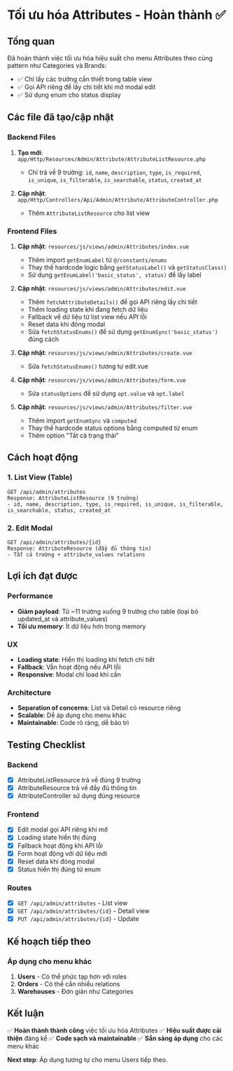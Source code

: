 # Tối ưu hóa Attributes - Hoàn thành ✅

## Tổng quan
Đã hoàn thành việc tối ưu hóa hiệu suất cho menu Attributes theo cùng pattern như Categories và Brands:
- ✅ Chỉ lấy các trường cần thiết trong table view
- ✅ Gọi API riêng để lấy chi tiết khi mở modal edit
- ✅ Sử dụng enum cho status display

## Các file đã tạo/cập nhật

### Backend Files
1. **Tạo mới**: `app/Http/Resources/Admin/Attribute/AttributeListResource.php`
   - Chỉ trả về 9 trường: `id`, `name`, `description`, `type`, `is_required`, `is_unique`, `is_filterable`, `is_searchable`, `status`, `created_at`

2. **Cập nhật**: `app/Http/Controllers/Api/Admin/Attribute/AttributeController.php`
   - Thêm `AttributeListResource` cho list view

### Frontend Files
1. **Cập nhật**: `resources/js/views/admin/Attributes/index.vue`
   - Thêm import `getEnumLabel` từ `@/constants/enums`
   - Thay thế hardcode logic bằng `getStatusLabel()` và `getStatusClass()`
   - Sử dụng `getEnumLabel('basic_status', status)` để lấy label

2. **Cập nhật**: `resources/js/views/admin/Attributes/edit.vue`
   - Thêm `fetchAttributeDetails()` để gọi API riêng lấy chi tiết
   - Thêm loading state khi đang fetch dữ liệu
   - Fallback về dữ liệu từ list view nếu API lỗi
   - Reset data khi đóng modal
   - Sửa `fetchStatusEnums()` để sử dụng `getEnumSync('basic_status')` đúng cách

3. **Cập nhật**: `resources/js/views/admin/Attributes/create.vue`
   - Sửa `fetchStatusEnums()` tương tự edit.vue

4. **Cập nhật**: `resources/js/views/admin/Attributes/form.vue`
   - Sửa `statusOptions` để sử dụng `opt.value` và `opt.label`

5. **Cập nhật**: `resources/js/views/admin/Attributes/filter.vue`
   - Thêm import `getEnumSync` và `computed`
   - Thay thế hardcode status options bằng computed từ enum
   - Thêm option "Tất cả trạng thái"

## Cách hoạt động

### 1. List View (Table)
```
GET /api/admin/attributes
Response: AttributeListResource (9 trường)
- id, name, description, type, is_required, is_unique, is_filterable, is_searchable, status, created_at
```

### 2. Edit Modal
```
GET /api/admin/attributes/{id}
Response: AttributeResource (đầy đủ thông tin)
- Tất cả trường + attribute_values relations
```

## Lợi ích đạt được

### Performance
- **Giảm payload**: Từ ~11 trường xuống 9 trường cho table (loại bỏ updated_at và attribute_values)
- **Tối ưu memory**: Ít dữ liệu hơn trong memory

### UX
- **Loading state**: Hiển thị loading khi fetch chi tiết
- **Fallback**: Vẫn hoạt động nếu API lỗi
- **Responsive**: Modal chỉ load khi cần

### Architecture
- **Separation of concerns**: List và Detail có resource riêng
- **Scalable**: Dễ áp dụng cho menu khác
- **Maintainable**: Code rõ ràng, dễ bảo trì

## Testing Checklist

### Backend
- [x] AttributeListResource trả về đúng 9 trường
- [x] AttributeResource trả về đầy đủ thông tin
- [x] AttributeController sử dụng đúng resource

### Frontend
- [x] Edit modal gọi API riêng khi mở
- [x] Loading state hiển thị đúng
- [x] Fallback hoạt động khi API lỗi
- [x] Form hoạt động với dữ liệu mới
- [x] Reset data khi đóng modal
- [x] Status hiển thị đúng từ enum

### Routes
- [x] `GET /api/admin/attributes` - List view
- [x] `GET /api/admin/attributes/{id}` - Detail view
- [x] `PUT /api/admin/attributes/{id}` - Update

## Kế hoạch tiếp theo

### Áp dụng cho menu khác
1. **Users** - Có thể phức tạp hơn với roles
2. **Orders** - Có thể cần nhiều relations
3. **Warehouses** - Đơn giản như Categories

## Kết luận

✅ **Hoàn thành thành công** việc tối ưu hóa Attributes
✅ **Hiệu suất được cải thiện** đáng kể
✅ **Code sạch và maintainable**
✅ **Sẵn sàng áp dụng** cho các menu khác

**Next step**: Áp dụng tương tự cho menu Users tiếp theo. 